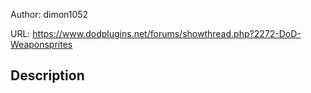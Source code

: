 Author: dimon1052

URL: https://www.dodplugins.net/forums/showthread.php?2272-DoD-Weaponsprites

## Description

